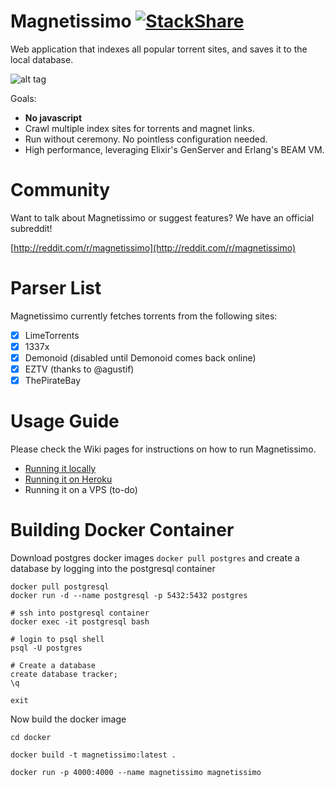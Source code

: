 # Magnetissimo [![StackShare](http://img.shields.io/badge/tech-stack-0690fa.svg?style=flat)](http://stackshare.io/sergiotapia/magnetissimo)

Web application that indexes all popular torrent sites, and saves it to the local database.

![alt tag](http://i.imgur.com/O6qoRDG.png)

Goals:

* **No javascript**
* Crawl multiple index sites for torrents and magnet links.
* Run without ceremony. No pointless configuration needed.
* High performance, leveraging Elixir's GenServer and Erlang's BEAM VM.

# Community

Want to talk about Magnetissimo or suggest features? We have an official subreddit!

[http://reddit.com/r/magnetissimo](http://reddit.com/r/magnetissimo)

# Parser List

Magnetissimo currently fetches torrents from the following sites:

- [x] LimeTorrents
- [x] 1337x
- [x] Demonoid (disabled until Demonoid comes back online)
- [x] EZTV (thanks to @agustif)
- [x] ThePirateBay

# Usage Guide

Please check the Wiki pages for instructions on how to run Magnetissimo.

* [Running it locally](https://github.com/sergiotapia/magnetissimo/wiki/Usage:-Local)
* [Running it on Heroku](https://github.com/sergiotapia/magnetissimo/wiki/Usage:-Heroku)
* Running it on a VPS (to-do)

# Building Docker Container

Download postgres docker images `docker pull postgres` and create a database by logging into the postgresql container

    docker pull postgresql
    docker run -d --name postgresql -p 5432:5432 postgres

    # ssh into postgresql container
    docker exec -it postgresql bash

    # login to psql shell
    psql -U postgres

    # Create a database
    create database tracker;
    \q

    exit

Now build the docker image

    cd docker

    docker build -t magnetissimo:latest .

    docker run -p 4000:4000 --name magnetissimo magnetissimo


